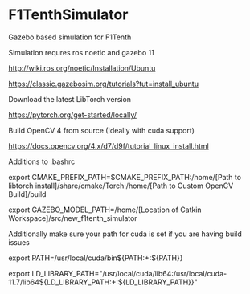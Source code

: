 # F1TenthSimulator
Gazebo based simulation for F1Tenth

Simulation requres ros noetic and gazebo 11

http://wiki.ros.org/noetic/Installation/Ubuntu

https://classic.gazebosim.org/tutorials?tut=install_ubuntu

Download the latest LibTorch version

https://pytorch.org/get-started/locally/

Build OpenCV 4 from source (Ideally with cuda support)

https://docs.opencv.org/4.x/d7/d9f/tutorial_linux_install.html

Additions to .bashrc

export CMAKE_PREFIX_PATH=$CMAKE_PREFIX_PATH:/home/[Path to libtorch install]/share/cmake/Torch:/home/[Path to Custom OpenCV Build]/build

export GAZEBO_MODEL_PATH=/home/[Location of Catkin Workspace]/src/new_f1tenth_simulator

Additionally make sure your path for cuda is set if you are having build issues

export PATH=/usr/local/cuda/bin${PATH:+:${PATH}}

export LD_LIBRARY_PATH="/usr/local/cuda/lib64:/usr/local/cuda-11.7/lib64${LD_LIBRARY_PATH:+:${LD_LIBRARY_PATH}}"
